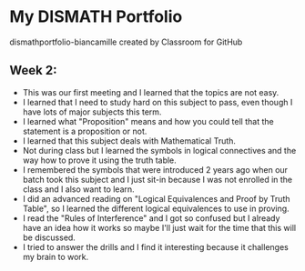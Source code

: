 # My DISMATH Portfolio
dismathportfolio-biancamille created by Classroom for GitHub

## Week 2:
- This was our first meeting and I learned that the topics are not easy.
- I learned that I need to study hard on this subject to pass, even though I have lots of major subjects this term.
- I learned what "Proposition" means and how you could tell that the statement is a proposition or not.
- I learned that this subject deals with Mathematical Truth.
- Not during class but I learned the symbols in logical connectives and the way how to prove it using the truth table.
- I remembered the symbols that were introduced 2 years ago when our batch took this subject and I just sit-in because I was not enrolled in the class and I also want to learn.
- I did an advanced reading on "Logical Equivalences and Proof by Truth Table", so I learned the different logical equivalences to use in proving.
- I read the "Rules of Interference" and I got so confused but I already have an idea how it works so maybe I'll just wait for the time that this will be discussed.
- I tried to answer the drills and I find it interesting because it challenges my brain to work.
